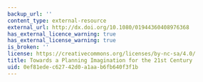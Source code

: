 ```yaml
---
backup_url: ''
content_type: external-resource
external_url: http://dx.doi.org/10.1080/01944360408976368
has_external_licence_warning: true
has_external_license_warning: true
is_broken: ''
license: https://creativecommons.org/licenses/by-nc-sa/4.0/
title: Towards a Planning Imagination for the 21st Century
uid: 0ef81ede-c627-42d0-a1aa-b6fb640f3f1b
---
```

